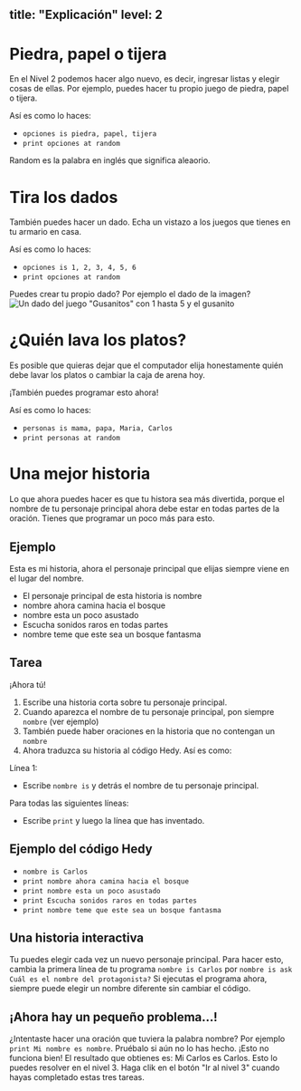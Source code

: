 title: "Explicación"
level: 2
---
# Piedra, papel o tijera

En el Nivel 2 podemos hacer algo nuevo, es decir, ingresar listas y elegir cosas de ellas.
Por ejemplo, puedes hacer tu propio juego de piedra, papel o tijera.

Así es como lo haces:

* `opciones is piedra, papel, tijera`
* `print opciones at random`

Random es la palabra en inglés que significa aleaorio.

# Tira los dados

También puedes hacer un dado. Echa un vistazo a los juegos que tienes en tu armario en casa.

Así es como lo haces:

* `opciones is 1, 2, 3, 4, 5, 6`
* `print opciones at random`

Puedes crear tu propio dado? Por ejemplo el dado de la imagen?
![Un dado del juego "Gusanitos" con 1 hasta 5 y el gusanito](https://cdn.anyfinder.eu/assets/5b64147d2864c61f08bdd4fb85c70d4d26e2b8d7774dc20edabeb13c9391c327)

# ¿Quién lava los platos?

Es posible que quieras dejar que el computador elija honestamente quién debe lavar los platos o cambiar la caja de arena hoy.

¡También puedes programar esto ahora!

Así es como lo haces:

* `personas is mama, papa, Maria, Carlos`
* `print personas at random`

# Una mejor historia

Lo que ahora puedes hacer es que tu histora sea más divertida, porque el nombre de tu personaje principal ahora
debe estar en todas partes de la oración.
Tienes que programar un poco más para esto.

## Ejemplo

Esta es mi historia, ahora el personaje principal que elijas siempre viene en el lugar del nombre.

* El personaje principal de esta historia is nombre
* nombre ahora camina hacia el bosque
* nombre esta un poco asustado
* Escucha sonidos raros en todas partes
* nombre teme que este sea un bosque fantasma

## Tarea

¡Ahora tú!

1. Escribe una historia corta sobre tu personaje principal.
2. Cuando aparezca el nombre de tu personaje principal, pon siempre `nombre` (ver ejemplo)
3. También puede haber oraciones en la historia que no contengan un `nombre`
4. Ahora traduzca su historia al código Hedy. Así es como:

Línea 1:
* Escribe `nombre is` y detrás el nombre de tu personaje principal.

Para todas las siguientes líneas:
* Escribe `print` y luego la línea que has inventado.

## Ejemplo del código Hedy
* `nombre is Carlos`
* `print nombre ahora camina hacia el bosque`
* `print nombre esta un poco asustado`
* `print Escucha sonidos raros en todas partes`
* `print nombre teme que este sea un bosque fantasma`

## Una historia interactiva

Tu puedes elegir cada vez un nuevo personaje principal. Para hacer esto, cambia la primera línea de tu programa `nombre is Carlos` por `nombre is ask Cuál es el nombre del protagonista?`
Si ejecutas el programa ahora, siempre puede elegir un nombre diferente sin cambiar el código.

## ¡Ahora hay un pequeño problema...!

¿Intentaste hacer una oración que tuviera la palabra nombre? Por ejemplo `print Mi nombre es nombre`.
Pruébalo si aún no lo has hecho.
¡Esto no funciona bien! El resultado que obtienes es: Mi Carlos es Carlos. Esto lo puedes resolver en el nivel 3.
Haga clik en el botón "Ir al nivel 3" cuando hayas completado estas tres tareas.
